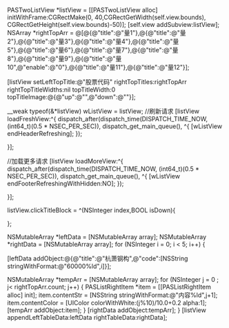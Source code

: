 PASTwoListView *listView = [[PASTwoListView alloc] initWithFrame:CGRectMake(0, 40,CGRectGetWidth(self.view.bounds), CGRectGetHeight(self.view.bounds)-50)];
[self.view addSubview:listView];
NSArray *rightTopArr = @[@{@"title":@"量1"},@{@"title":@"量2"},@{@"title":@"量3"},@{@"title":@"量4"},@{@"title":@"量5"},@{@"title":@"量6"},@{@"title":@"量7"},@{@"title":@"量8"},@{@"title":@"量9"},@{@"title":@"量10",@"enable":@"0"},@{@"title":@"量11"},@{@"title":@"量12"}];

[listView setLeftTopTitle:@"股票代码" rightTopTitles:rightTopArr rightTopTitleWidths:nil topTitleWidth:0 topTitleImage:@{@"up":@"",@"down":@""}];

__weak typeof(&*listView) wListView = listView;
//刷新请求
[listView loadFreshView:^{
dispatch_after(dispatch_time(DISPATCH_TIME_NOW, (int64_t)(0.5 * NSEC_PER_SEC)), dispatch_get_main_queue(), ^{
[wListView endHeaderRefreshing];
});

}];

//加载更多请求
[listView loadMoreView:^{
dispatch_after(dispatch_time(DISPATCH_TIME_NOW, (int64_t)(0.5 * NSEC_PER_SEC)), dispatch_get_main_queue(), ^{
[wListView endFooterRefreshingWithHidden:NO];
});

}];

listView.clickTitleBlock = ^(NSInteger index,BOOL isDown){

};

NSMutableArray *leftData = [NSMutableArray array];
NSMutableArray *rightData = [NSMutableArray array];
for (NSInteger i = 0; i < 5; i++) {

[leftData addObject:@{@"title":@"杭萧钢构",@"code":[NSString stringWithFormat:@"60000%ld",i]}];

NSMutableArray *tempArr = [NSMutableArray array];
for (NSInteger j = 0 ; j< rightTopArr.count; j++) {
PASListRightItem *item = [[PASListRightItem alloc] init];
item.contentStr = [NSString stringWithFormat:@"内容%ld",j+1];
item.contentColor = [UIColor colorWithWhite:(j%10)/10.0+0.2 alpha:1];\
[tempArr addObject:item];
}
[rightData addObject:tempArr];
}
[listView appendLeftTableData:leftData rightTableData:rightData];